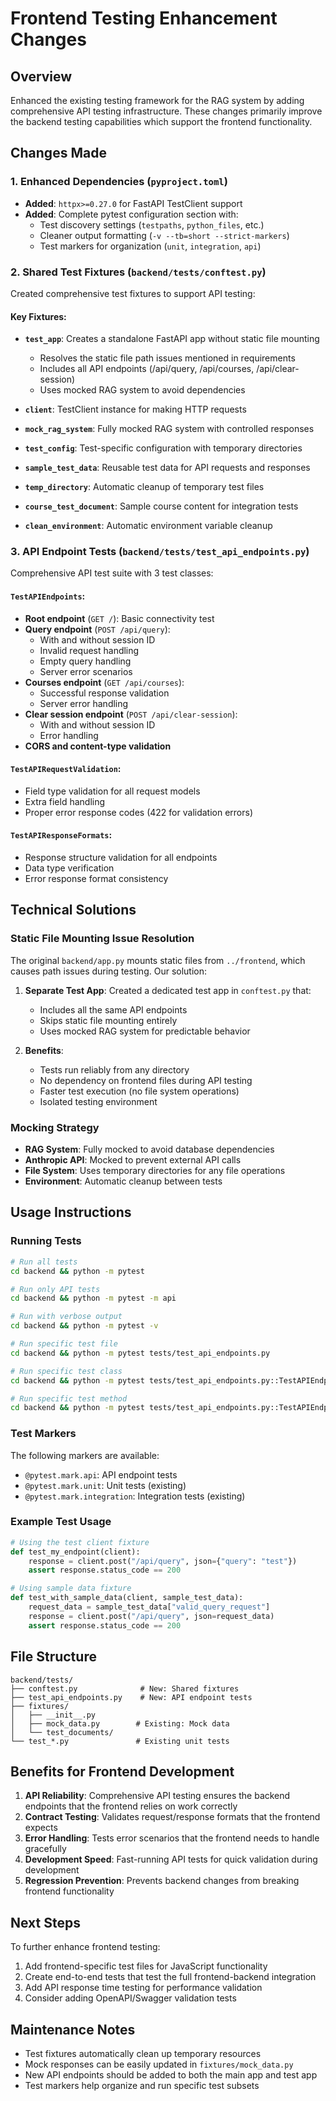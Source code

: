 # Frontend Testing Enhancement Changes

## Overview
Enhanced the existing testing framework for the RAG system by adding comprehensive API testing infrastructure. These changes primarily improve the backend testing capabilities which support the frontend functionality.

## Changes Made

### 1. Enhanced Dependencies (`pyproject.toml`)
- **Added**: `httpx>=0.27.0` for FastAPI TestClient support
- **Added**: Complete pytest configuration section with:
  - Test discovery settings (`testpaths`, `python_files`, etc.)
  - Cleaner output formatting (`-v --tb=short --strict-markers`)
  - Test markers for organization (`unit`, `integration`, `api`)

### 2. Shared Test Fixtures (`backend/tests/conftest.py`)
Created comprehensive test fixtures to support API testing:

#### Key Fixtures:
- **`test_app`**: Creates a standalone FastAPI app without static file mounting
  - Resolves the static file path issues mentioned in requirements
  - Includes all API endpoints (/api/query, /api/courses, /api/clear-session)
  - Uses mocked RAG system to avoid dependencies
  
- **`client`**: TestClient instance for making HTTP requests
- **`mock_rag_system`**: Fully mocked RAG system with controlled responses
- **`test_config`**: Test-specific configuration with temporary directories
- **`sample_test_data`**: Reusable test data for API requests and responses
- **`temp_directory`**: Automatic cleanup of temporary test files
- **`course_test_document`**: Sample course content for integration tests
- **`clean_environment`**: Automatic environment variable cleanup

### 3. API Endpoint Tests (`backend/tests/test_api_endpoints.py`)
Comprehensive API test suite with 3 test classes:

#### `TestAPIEndpoints`:
- **Root endpoint** (`GET /`): Basic connectivity test
- **Query endpoint** (`POST /api/query`):
  - With and without session ID
  - Invalid request handling
  - Empty query handling
  - Server error scenarios
- **Courses endpoint** (`GET /api/courses`):
  - Successful response validation
  - Server error handling
- **Clear session endpoint** (`POST /api/clear-session`):
  - With and without session ID
  - Error handling
- **CORS and content-type validation**

#### `TestAPIRequestValidation`:
- Field type validation for all request models
- Extra field handling
- Proper error response codes (422 for validation errors)

#### `TestAPIResponseFormats`:
- Response structure validation for all endpoints
- Data type verification
- Error response format consistency

## Technical Solutions

### Static File Mounting Issue Resolution
The original `backend/app.py` mounts static files from `../frontend`, which causes path issues during testing. Our solution:

1. **Separate Test App**: Created a dedicated test app in `conftest.py` that:
   - Includes all the same API endpoints
   - Skips static file mounting entirely
   - Uses mocked RAG system for predictable behavior

2. **Benefits**:
   - Tests run reliably from any directory
   - No dependency on frontend files during API testing
   - Faster test execution (no file system operations)
   - Isolated testing environment

### Mocking Strategy
- **RAG System**: Fully mocked to avoid database dependencies
- **Anthropic API**: Mocked to prevent external API calls
- **File System**: Uses temporary directories for any file operations
- **Environment**: Automatic cleanup between tests

## Usage Instructions

### Running Tests

```bash
# Run all tests
cd backend && python -m pytest

# Run only API tests
cd backend && python -m pytest -m api

# Run with verbose output
cd backend && python -m pytest -v

# Run specific test file
cd backend && python -m pytest tests/test_api_endpoints.py

# Run specific test class
cd backend && python -m pytest tests/test_api_endpoints.py::TestAPIEndpoints

# Run specific test method
cd backend && python -m pytest tests/test_api_endpoints.py::TestAPIEndpoints::test_query_endpoint_with_session
```

### Test Markers
The following markers are available:
- `@pytest.mark.api`: API endpoint tests
- `@pytest.mark.unit`: Unit tests (existing)
- `@pytest.mark.integration`: Integration tests (existing)

### Example Test Usage

```python
# Using the test client fixture
def test_my_endpoint(client):
    response = client.post("/api/query", json={"query": "test"})
    assert response.status_code == 200

# Using sample data fixture
def test_with_sample_data(client, sample_test_data):
    request_data = sample_test_data["valid_query_request"]
    response = client.post("/api/query", json=request_data)
    assert response.status_code == 200
```

## File Structure
```
backend/tests/
├── conftest.py              # New: Shared fixtures
├── test_api_endpoints.py    # New: API endpoint tests
├── fixtures/
│   ├── __init__.py
│   ├── mock_data.py        # Existing: Mock data
│   └── test_documents/
└── test_*.py               # Existing unit tests
```

## Benefits for Frontend Development

1. **API Reliability**: Comprehensive API testing ensures the backend endpoints that the frontend relies on work correctly
2. **Contract Testing**: Validates request/response formats that the frontend expects
3. **Error Handling**: Tests error scenarios that the frontend needs to handle gracefully
4. **Development Speed**: Fast-running API tests for quick validation during development
5. **Regression Prevention**: Prevents backend changes from breaking frontend functionality

## Next Steps

To further enhance frontend testing:
1. Add frontend-specific test files for JavaScript functionality
2. Create end-to-end tests that test the full frontend-backend integration
3. Add API response time testing for performance validation
4. Consider adding OpenAPI/Swagger validation tests

## Maintenance Notes

- Test fixtures automatically clean up temporary resources
- Mock responses can be easily updated in `fixtures/mock_data.py`
- New API endpoints should be added to both the main app and test app
- Test markers help organize and run specific test subsets